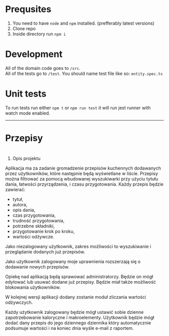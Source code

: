 # Prequsites
1. You need to have `node` and `npm` installed. (prefferably latest versions)
2. Clone repo
3. Inside directory run `npm i`

# Development
All of the domain code goes to `/src`. \
All of the tests go to `/test`. You should name test file like so: `entity.spec.ts`

# Unit tests
To run tests run either `npm t` or `npm run test` it will run jest runner with watch mode enabled.
____________________________________________________________________________________________________________________________
# Przepisy

#

1. Opis projektu

Aplikacja ma za zadanie gromadzenie przepisów kuchennych dodawanych przez użytkowników, które następnie będą wyświetlane w liście. Przepisy można filtrować za pomocą wbudowanej wyszukiwarki przy użyciu tytułu dania, łatwości przyrządzenia, i czasu przygotowania. Każdy przepis będzie zawierać:

- tytuł,
- autora,
- opis dania,
- czas przygotowania,
- trudność przygotowania,
- potrzebne składniki,
- przygotowanie krok po kroku,
- wartości odżywcze.



Jako niezalogowany użytkownik, zakres możliwości to wyszukiwanie i przeglądanie dodanych już przepisów.

Jako użytkownik zalogowany moje uprawnienia rozszerzają się o dodawanie nowych przepisów.

Opiekę nad aplikacją będą sprawować administratorzy. Będzie on mógł edytować lub usuwać dodane już przepisy. Będzie miał także możliwość blokowania użytkowników.

W kolejnej wersji aplikacji dodany zostanie moduł zliczania wartości odżywczych.

Każdy użytkownik zalogowany będzie mógł ustawić sobie dzienne zapotrzebowanie kaloryczne i makroelementy. Użytkownik będzie mógł dodać dany przepis do jego dziennego dziennika który automatycznie podsumuje wartości i na koniec dnia wyśle e-mail z raportem.

